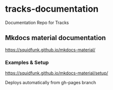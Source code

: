 # tracks-documentation
Documentation Repo for Tracks


## Mkdocs material documentation
https://squidfunk.github.io/mkdocs-material/


### Examples & Setup

https://squidfunk.github.io/mkdocs-material/setup/


Deploys automatically from gh-pages branch



